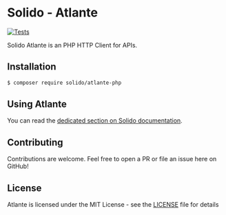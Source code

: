 Solido - Atlante
================
[![Tests](https://github.com/solid-o/atlante-php/actions/workflows/test.yml/badge.svg)](https://github.com/solid-o/atlante-js/actions/workflows/test.yml)

Solido Atlante is an PHP HTTP Client for APIs.

Installation
------------
```sh
$ composer require solido/atlante-php
```

Using Atlante
-------------
You can read the [dedicated section on Solido documentation](https://solid-o.github.io/docs/#/atlante?id=atlante).

Contributing
------------
Contributions are welcome. Feel free to open a PR or file an issue here on GitHub!

License
-------
Atlante is licensed under the MIT License - see the [LICENSE](https://github.com/solid-o/atlante-php/blob/master/LICENSE) file for details
